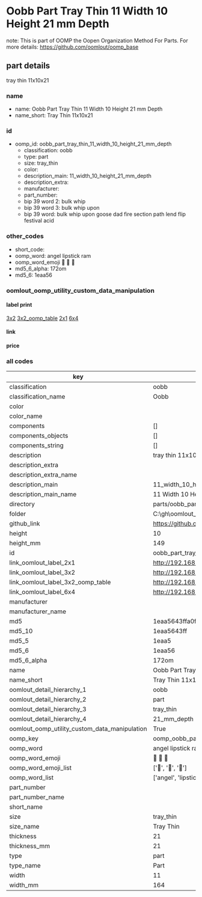 # Oobb Part Tray Thin 11 Width 10 Height 21 mm Depth  

note: This is part of OOMP the Oopen Organization Method For Parts. For more details: https://github.com/oomlout/oomp_base

##  part details
  



tray thin 11x10x21



### name
* name: Oobb Part Tray Thin 11 Width 10 Height 21 mm Depth
* name_short: Tray Thin 11x10x21 
### id
* oomp_id: oobb_part_tray_thin_11_width_10_height_21_mm_depth
  * classification: oobb
  * type: part
  * size: tray_thin
  * color: 
  * description_main: 11_width_10_height_21_mm_depth
  * description_extra: 
  * manufacturer: 
  * part_number: 
  * bip 39 word 2: bulk whip
  * bip 39 word 3: bulk whip upon
  * bip 39 word: bulk whip upon goose dad fire section path lend flip festival acid

### other_codes
* short_code: 
* oomp_word: angel lipstick ram
* oomp_word_emoji :angel: :lipstick: :ram:
* md5_6_alpha: 172om
* md5_6: 1eaa56






### oomlout_oomp_utility_custom_data_manipulation
#### label print
[3x2](http://192.168.1.245:1112/?label=oomp%20172om)
[3x2_oomp_table](http://192.168.1.108:1112/?label=oomp%20172om)
[2x1](http://192.168.1.242:1112/?label=oomp%20172om)
[6x4](http://192.168.1.55:1112/?label=oomp%20172om)    

#### link

                              

#### price







### all codes 
| key | value |  
| --- | --- |  
| classification | oobb |  
| classification_name | Oobb |  
| color |  |  
| color_name |  |  
| components | [] |  
| components_objects | [] |  
| components_string | [] |  
| description | tray thin 11x10x21 |  
| description_extra |  |  
| description_extra_name |  |  
| description_main | 11_width_10_height_21_mm_depth |  
| description_main_name | 11 Width 10 Height 21 mm Depth |  
| directory | parts/oobb_part_tray_thin_11_width_10_height_21_mm_depth |  
| folder | C:\gh\oomlout_oobb_version_4_generated_parts\parts\oobb_part_tray_thin_11_width_10_height_21_mm_depth |  
| github_link | https://github.com/oomlout/oomlout_oomp_part_src/tree/main/parts/oobb_part_tray_thin_11_width_10_height_21_mm_depth |  
| height | 10 |  
| height_mm | 149 |  
| id | oobb_part_tray_thin_11_width_10_height_21_mm_depth |  
| link_oomlout_label_2x1 | http://192.168.1.242:1112/?label=oomp%20172om |  
| link_oomlout_label_3x2 | http://192.168.1.245:1112/?label=oomp%20172om |  
| link_oomlout_label_3x2_oomp_table | http://192.168.1.108:1112/?label=oomp%20172om |  
| link_oomlout_label_6x4 | http://192.168.1.55:1112/?label=oomp%20172om |  
| manufacturer |  |  
| manufacturer_name |  |  
| md5 | 1eaa5643ffa0f8555c9b7649ddfe98f0 |  
| md5_10 | 1eaa5643ff |  
| md5_5 | 1eaa5 |  
| md5_6 | 1eaa56 |  
| md5_6_alpha | 172om |  
| name | Oobb Part Tray Thin 11 Width 10 Height 21 mm Depth |  
| name_short | Tray Thin 11x10x21  |  
| oomlout_detail_hierarchy_1 | oobb |  
| oomlout_detail_hierarchy_2 | part |  
| oomlout_detail_hierarchy_3 | tray_thin |  
| oomlout_detail_hierarchy_4 | 21_mm_depth |  
| oomlout_oomp_utility_custom_data_manipulation | True |  
| oomp_key | oomp_oobb_part_tray_thin_11_width_10_height_21_mm_depth |  
| oomp_word | angel lipstick ram |  
| oomp_word_emoji | :angel: :lipstick: :ram: |  
| oomp_word_emoji_list | [':angel:', ':lipstick:', ':ram:'] |  
| oomp_word_list | ['angel', 'lipstick', 'ram'] |  
| part_number |  |  
| part_number_name |  |  
| short_name |  |  
| size | tray_thin |  
| size_name | Tray Thin |  
| thickness | 21 |  
| thickness_mm | 21 |  
| type | part |  
| type_name | Part |  
| width | 11 |  
| width_mm | 164 |  
